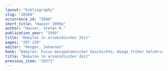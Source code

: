 ```yaml
---
layout: "bibliography"
slug: "20368"
occurrence_id: "5098"
short_title: "Hauser 1999a"
author: "Hauser, Stefan R."
publication_year: "1999"
title: "Babylon in arsakidischer Zeit"
pages: "207-239"
editor: "Renger, Johannes"
book: "Babylon: Focus mesopotamischer Geschichte, Wiege früher Gelehrsamkeit, Mythos in der Moderne, CDOG 2 (Saarbrücken)"
title: "Babylon in arsakidischer Zeit"
previous_item: "20371"
---
```

